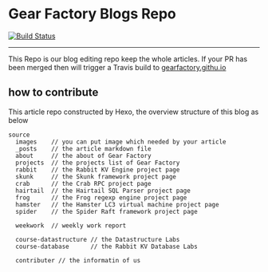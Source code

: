 # Gear Factory Blogs Repo 

[![Build Status](https://travis-ci.org/gearfactory/GearFactoryZoo.svg?branch=master)](https://travis-ci.org/gearfactory/GearFactoryZoo)

*** 

This Repo is our blog editing repo keep the whole articles. If your PR has been merged then will trigger a Travis build to [gearfactory.githu.io](https://gearfactory.githu.io)

## how to contribute 

This article repo constructed by Hexo, the overview structure of this blog as below 

```
source
  images    // you can put image which needed by your article 
  _posts    // the article markdown file 
  about     // the about of Gear Factory 
  projects  // the projects list of Gear Factory
  rabbit    // the Rabbit KV Engine project page 
  skunk     // the Skunk framework project page 
  crab      // the Crab RPC project page 
  hairtail  // the Hairtail SQL Parser project page 
  frog      // the Frog regexp engine project page 
  hamster   // the Hamster LC3 virtual machine project page 
  spider    // the Spider Raft framework project page

  weekwork  // weekly work report

  course-datastructure // the Datastructure Labs
  course-database      // the Rabbit KV Database Labs

  contributer // the informatin of us 
```